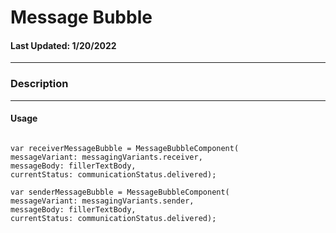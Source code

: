 # Message Bubble 
#### Last Updated: 1/20/2022
--------------------

### Description 

--------------------

#### Usage 

~~~

var receiverMessageBubble = MessageBubbleComponent(
messageVariant: messagingVariants.receiver,
messageBody: fillerTextBody,
currentStatus: communicationStatus.delivered);

var senderMessageBubble = MessageBubbleComponent(
messageVariant: messagingVariants.sender,
messageBody: fillerTextBody,
currentStatus: communicationStatus.delivered);

~~~
